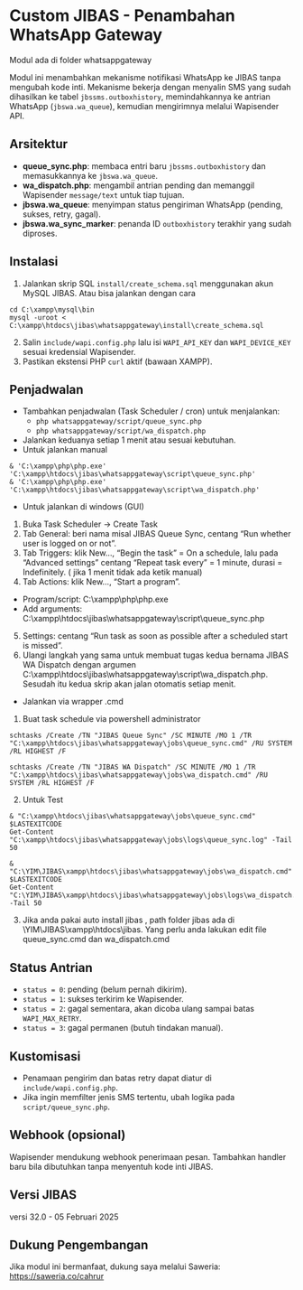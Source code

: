 # Custom JIBAS - Penambahan WhatsApp Gateway

Modul ada di folder whatsappgateway

Modul ini menambahkan mekanisme notifikasi WhatsApp ke JIBAS tanpa mengubah kode inti. Mekanisme bekerja dengan menyalin SMS yang sudah dihasilkan ke tabel `jbssms.outboxhistory`, memindahkannya ke antrian WhatsApp (`jbswa.wa_queue`), kemudian mengirimnya melalui Wapisender API.

## Arsitektur
- **queue_sync.php**: membaca entri baru `jbssms.outboxhistory` dan memasukkannya ke `jbswa.wa_queue`.
- **wa_dispatch.php**: mengambil antrian pending dan memanggil Wapisender `message/text` untuk tiap tujuan.
- **jbswa.wa_queue**: menyimpan status pengiriman WhatsApp (pending, sukses, retry, gagal).
- **jbswa.wa_sync_marker**: penanda ID `outboxhistory` terakhir yang sudah diproses.

## Instalasi
1. Jalankan skrip SQL `install/create_schema.sql` menggunakan akun MySQL JIBAS. 
Atau bisa jalankan dengan cara
```
cd C:\xampp\mysql\bin
mysql -uroot < C:\xampp\htdocs\jibas\whatsappgateway\install\create_schema.sql
```
2. Salin `include/wapi.config.php` lalu isi `WAPI_API_KEY` dan `WAPI_DEVICE_KEY` sesuai kredensial Wapisender.
3. Pastikan ekstensi PHP `curl` aktif (bawaan XAMPP).

## Penjadwalan
- Tambahkan penjadwalan (Task Scheduler / cron) untuk menjalankan:
  - `php whatsappgateway/script/queue_sync.php`
  - `php whatsappgateway/script/wa_dispatch.php`
- Jalankan keduanya setiap 1 menit atau sesuai kebutuhan.
- Untuk jalankan manual
```
& 'C:\xampp\php\php.exe' 'C:\xampp\htdocs\jibas\whatsappgateway\script\queue_sync.php'
& 'C:\xampp\php\php.exe' 'C:\xampp\htdocs\jibas\whatsappgateway\script\wa_dispatch.php'
```
- Untuk jalankan di windows (GUI)
1. Buka Task Scheduler → Create Task
2. Tab General: beri nama misal JIBAS Queue Sync, centang “Run whether user is logged on or not”.
3. Tab Triggers: klik New…, “Begin the task” = On a schedule, lalu pada “Advanced settings” centang “Repeat task every” = 1 minute, durasi = Indefinitely. ( jika 1 menit tidak ada ketik manual)
4. Tab Actions: klik New…, “Start a program”.
- Program/script: C:\xampp\php\php.exe
- Add arguments: C:\xampp\htdocs\jibas\whatsappgateway\script\queue_sync.php
5. Settings: centang “Run task as soon as possible after a scheduled start is missed”.
6. Ulangi langkah yang sama untuk membuat tugas kedua bernama JIBAS WA Dispatch dengan argumen C:\xampp\htdocs\jibas\whatsappgateway\script\wa_dispatch.php. Sesudah itu kedua skrip akan jalan otomatis setiap menit.

- Jalankan via wrapper .cmd
1. Buat task schedule via powershell administrator
```
schtasks /Create /TN "JIBAS Queue Sync" /SC MINUTE /MO 1 /TR "C:\xampp\htdocs\jibas\whatsappgateway\jobs\queue_sync.cmd" /RU SYSTEM /RL HIGHEST /F

schtasks /Create /TN "JIBAS WA Dispatch" /SC MINUTE /MO 1 /TR "C:\xampp\htdocs\jibas\whatsappgateway\jobs\wa_dispatch.cmd" /RU SYSTEM /RL HIGHEST /F
```
2. Untuk Test
```
& "C:\xampp\htdocs\jibas\whatsappgateway\jobs\queue_sync.cmd"
$LASTEXITCODE
Get-Content "C:\xampp\htdocs\jibas\whatsappgateway\jobs\logs\queue_sync.log" -Tail 50
```
```
& "C:\YIM\JIBAS\xampp\htdocs\jibas\whatsappgateway\jobs\wa_dispatch.cmd" 
$LASTEXITCODE
Get-Content "C:\YIM\JIBAS\xampp\htdocs\jibas\whatsappgateway\jobs\logs\wa_dispatch.log" -Tail 50
```
3. Jika anda pakai auto install jibas , path folder jibas ada di \YIM\JIBAS\xampp\htdocs\jibas. Yang perlu anda lakukan edit file  queue_sync.cmd dan wa_dispatch.cmd 


## Status Antrian
- `status = 0`: pending (belum pernah dikirim).
- `status = 1`: sukses terkirim ke Wapisender.
- `status = 2`: gagal sementara, akan dicoba ulang sampai batas `WAPI_MAX_RETRY`.
- `status = 3`: gagal permanen (butuh tindakan manual).

## Kustomisasi
- Penamaan pengirim dan batas retry dapat diatur di `include/wapi.config.php`.
- Jika ingin memfilter jenis SMS tertentu, ubah logika pada `script/queue_sync.php`.

## Webhook (opsional)
Wapisender mendukung webhook penerimaan pesan. Tambahkan handler baru bila dibutuhkan tanpa menyentuh kode inti JIBAS.

## Versi JIBAS
versi 32.0 - 05 Februari 2025

## Dukung Pengembangan
Jika modul ini bermanfaat, dukung saya melalui Saweria: https://saweria.co/cahrur
